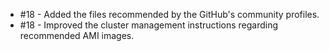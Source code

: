 - #18 - Added the files recommended by the GitHub's community profiles. 
- #18 - Improved the cluster management instructions regarding recommended AMI images.
